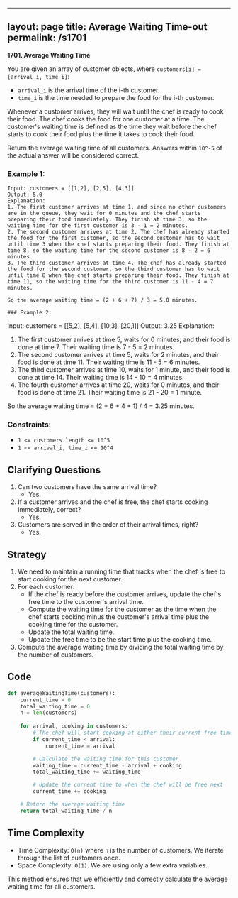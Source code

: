 
---
layout: page
title:  Average Waiting Time-out
permalink: /s1701
---

**1701. Average Waiting Time**

You are given an array of customer objects, where `customers[i] = [arrival_i, time_i]`:

- `arrival_i` is the arrival time of the i-th customer.
- `time_i` is the time needed to prepare the food for the i-th customer.

Whenever a customer arrives, they will wait until the chef is ready to cook their food. The chef cooks the food for one customer at a time. The customer's waiting time is defined as the time they wait before the chef starts to cook their food plus the time it takes to cook their food.

Return the average waiting time of all customers. Answers within `10^-5` of the actual answer will be considered correct.

### Example 1:
```
Input: customers = [[1,2], [2,5], [4,3]]
Output: 5.0
Explanation:
1. The first customer arrives at time 1, and since no other customers are in the queue, they wait for 0 minutes and the chef starts preparing their food immediately. They finish at time 3, so the waiting time for the first customer is 3 - 1 = 2 minutes.
2. The second customer arrives at time 2. The chef has already started the food for the first customer, so the second customer has to wait until time 3 when the chef starts preparing their food. They finish at time 8, so the waiting time for the second customer is 8 - 2 = 6 minutes.
3. The third customer arrives at time 4. The chef has already started the food for the second customer, so the third customer has to wait until time 8 when the chef starts preparing their food. They finish at time 11, so the waiting time for the third customer is 11 - 4 = 7 minutes.

So the average waiting time = (2 + 6 + 7) / 3 = 5.0 minutes.

### Example 2:
```
Input: customers = [[5,2], [5,4], [10,3], [20,1]]
Output: 3.25
Explanation:
1. The first customer arrives at time 5, waits for 0 minutes, and their food is done at time 7. Their waiting time is 7 - 5 = 2 minutes.
2. The second customer arrives at time 5, waits for 2 minutes, and their food is done at time 11. Their waiting time is 11 - 5 = 6 minutes.
3. The third customer arrives at time 10, waits for 1 minute, and their food is done at time 14. Their waiting time is 14 - 10 = 4 minutes.
4. The fourth customer arrives at time 20, waits for 0 minutes, and their food is done at time 21. Their waiting time is 21 - 20 = 1 minute.

So the average waiting time = (2 + 6 + 4 + 1) / 4 = 3.25 minutes.

### Constraints:
- `1 <= customers.length <= 10^5`
- `1 <= arrival_i, time_i <= 10^4`

## Clarifying Questions

1. Can two customers have the same arrival time?
    - Yes.
2. If a customer arrives and the chef is free, the chef starts cooking immediately, correct?
    - Yes.
3. Customers are served in the order of their arrival times, right?
    - Yes.

## Strategy

1. We need to maintain a running time that tracks when the chef is free to start cooking for the next customer.
2. For each customer:
    - If the chef is ready before the customer arrives, update the chef's free time to the customer's arrival time.
    - Compute the waiting time for the customer as the time when the chef starts cooking minus the customer's arrival time plus the cooking time for the customer.
    - Update the total waiting time.
    - Update the free time to be the start time plus the cooking time.
3. Compute the average waiting time by dividing the total waiting time by the number of customers.

## Code

```python
def averageWaitingTime(customers):
    current_time = 0
    total_waiting_time = 0
    n = len(customers)
    
    for arrival, cooking in customers:
        # The chef will start cooking at either their current free time or the customer's arrival time
        if current_time < arrival:
            current_time = arrival

        # Calculate the waiting time for this customer
        waiting_time = current_time - arrival + cooking
        total_waiting_time += waiting_time

        # Update the current time to when the chef will be free next
        current_time += cooking

    # Return the average waiting time
    return total_waiting_time / n
```

## Time Complexity

- Time Complexity: `O(n)` where `n` is the number of customers. We iterate through the list of customers once.
- Space Complexity: `O(1)`. We are using only a few extra variables.

This method ensures that we efficiently and correctly calculate the average waiting time for all customers.